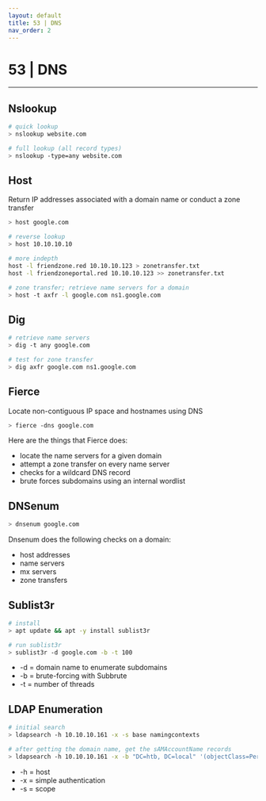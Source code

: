 ```yaml
---
layout: default
title: 53 | DNS
nav_order: 2
---
```


# 53 | DNS

---

## Nslookup

```bash
# quick lookup
> nslookup website.com

# full lookup (all record types)
> nslookup -type=any website.com
```

## Host

Return IP addresses associated with a domain name or conduct a zone transfer

```bash
> host google.com

# reverse lookup
> host 10.10.10.10

# more indepth
host -l friendzone.red 10.10.10.123 > zonetransfer.txt
host -l friendzoneportal.red 10.10.10.123 >> zonetransfer.txt

# zone transfer; retrieve name servers for a domain
> host -t axfr -l google.com ns1.google.com

```

## Dig

```bash
# retrieve name servers
> dig -t any google.com

# test for zone transfer
> dig axfr google.com ns1.google.com
```

## Fierce

Locate non-contiguous IP space and hostnames using DNS

```bash
> fierce -dns google.com
```

Here are the things that Fierce does:

- locate the name servers for a given domain
- attempt a zone transfer on every name server
- checks for a wildcard DNS record
- brute forces subdomains using an internal wordlist

## DNSenum

```bash
> dnsenum google.com
```

Dnsenum does the following checks on a domain:

- host addresses
- name servers
- mx servers
- zone transfers

## Sublist3r

```bash
# install
> apt update && apt -y install sublist3r

# run sublist3r
> sublist3r -d google.com -b -t 100
```

- -d = domain name to enumerate subdomains
- -b = brute-forcing with Subbrute
- -t = number of threads

## LDAP Enumeration

```bash
# initial search
> ldapsearch -h 10.10.10.161 -x -s base namingcontexts

# after getting the domain name, get the sAMAccountName records
> ldapsearch -h 10.10.10.161 -x -b "DC=htb, DC=local" '(objectClass=Person)' sAMAccountName
```

- -h = host
- -x = simple authentication
- -s = scope
